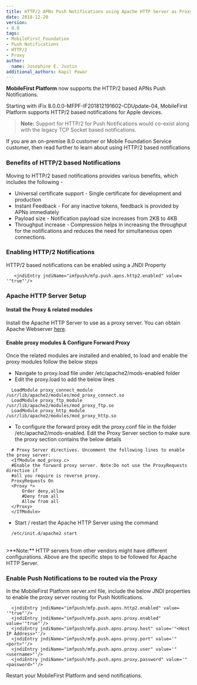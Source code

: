 ```yaml
---
title: HTTP/2 APNs Push Notifications using Apache HTTP Server as Proxy
date: 2018-12-20
version:
- 8.0
tags:
- MobileFirst_Foundation
- Push Notifications
- HTTP/2
- Proxy
author:
  name: Josephine E. Justin
additional_authors: Kapil Powar  
---
```

**MobileFirst Platform** now supports the HTTP/2 based APNs Push Notifications.

Starting with iFix 8.0.0.0-MFPF-IF201812191602-CDUpdate-04, MobileFirst Platform supports HTTP/2 based notifications for Apple devices.

>**Note:** Support for HTTP/2 for Push Notifications would co-exist along with the legacy TCP Socket based notifications.

If you are an on-premise 8.0 customer or Mobile Foundation Service customer, then read further to learn about using HTTP/2 based notifications <br>

### Benefits of HTTP/2 based Notifications

Moving to HTTP/2 based notifications provides various benefits, which includes the following - 

* Universal certificate support - Single certificate for development and production
* Instant Feedback - For any inactive tokens, feedback is provided by APNs immediately
* Payload size - Notification payload size increases from 2KB to 4KB
* Throughput increase - Compression helps in increasing the throughput for the notifications and reduces the need for simultaneous open connections.

### Enabling HTTP/2 Notifications

HTTP/2 based notifications can be enabled using a JNDI Property

 ```
    <jndiEntry jndiName="imfpush/mfp.push.apns.http2.enabled" value= '"true"'/>
 ```   

### Apache HTTP Server Setup 

#### Install the Proxy & related modules

Install the Apache HTTP Server to use as a proxy server.  You can obtain Apache Webserver [here](http://httpd.apache.org/download.cgi).

#### Enable proxy modules & Configure Forward Proxy

Once the related modules are installed and enabled, to load and enable the proxy modules follow the below steps 

* Navigate to proxy.load file under /etc/apache2/mods-enabled folder
* Edit the proxy.load to add the below lines
```
  LoadModule proxy_connect_module /usr/lib/apache2/modules/mod_proxy_connect.so
  LoadModule proxy_ftp_module /usr/lib/apache2/modules/mod_proxy_ftp.so
  LoadModule proxy_http_module /usr/lib/apache2/modules/mod_proxy_http.so
``` 
* To configure the forward proxy edit the proxy.conf file in the folder /etc/apache2/mods-enabled.  Edit the Proxy Server section to make sure the proxy section contains the below details 
```
  # Proxy Server directives. Uncomment the following lines to enable the proxy server:
  <IfModule mod_proxy.c>
  #Enable the forward proxy server. Note:Do not use the ProxyRequests directive if
  #all you require is reverse proxy.
  ProxyRequests On
  <Proxy *>
      Order deny,allow
      #Deny from all
      Allow from all
  </Proxy>
  </IfModule>
``` 
* Start / restart the Apache HTTP Server using the command
```
  /etc/init.d/apache2 start
```
<br>
>**Note:** HTTP servers from other vendors might have different configurations.  Above are the specific steps to be followed for Apache HTTP Server.  
  
### Enable Push Notifications to be routed via the Proxy

In the MobileFirst Platform server.xml file, include the below JNDI properties to enable the proxy server routing for Push Notifications. 

```
  <jndiEntry jndiName="imfpush/mfp.push.apns.http2.enabled" value= '"true"'/>
  <jndiEntry jndiName="imfpush/mfp.push.apns.proxy.enabled" value='"true"'/>
  <jndiEntry jndiName="imfpush/mfp.push.apns.proxy.host" value='"<Host IP Address>"'/>
  <jndiEntry jndiName="imfpush/mfp.push.apns.proxy.port" value='"<port>"'/>
  <jndiEntry jndiName="imfpush/mfp.push.apns.proxy.user" value='"<username>"'/>
  <jndiEntry jndiName="imfpush/mfp.push.apns.proxy.password" value='"<password>"'/>
```

Restart your MobileFirst Platform and send notifications.